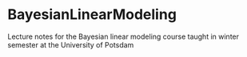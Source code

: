 # BayesianLinearModeling
Lecture notes for the Bayesian linear modeling course taught in winter semester at the University of Potsdam
